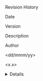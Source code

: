 Revision History 

Date 

Version 

Description 

Author 

<dd/mmm/yy> 

<x.x> 

<details> 

<name> 

 

 

 

 

 

 

 

 

 

 

 

 

 

Table of Contents 

1.	Introduction	3 

1.1	Purpose	3 

1.2	Scope	3 

1.3	Definitions, Acronyms, and Abbreviations	3 

1.4	References	3 

1.5	Overview	3 

2.	Overall Description	3 

3.	Specific Requirements	3 

3.1	Functionality	3 

3.1.1	<Functional Requirement One>	3 

3.2	Usability	3 

3.2.1	<Usability Requirement One>	3 

3.3	Reliability	3 

3.3.1	<Reliability Requirement One>	3 

3.4	Performance and Security	3 

3.4.1	<Performance Requirement One>	3 

3.5	Supportability	3 

3.5.1	<Supportability Requirement One>	3 

3.6	Design Constraints	3 

3.6.1	<Design Constraint One>	3 

3.7	On-line User Documentation and Help System Requirements	3 

3.8	Purchased Components	3 

3.9	Interfaces	3 

3.9.1	User Interfaces	3 

3.9.2	Hardware Interfaces	3 

3.9.3	Software Interfaces	3 

3.9.4	Communications Interfaces	3 

3.10	Database Requirements	3 

3.11	Licensing, Legal, Copyright, and Other Notices	3 

3.12	Applicable Standards	3 

4.	Supporting Information	3 

Software Requirements Specification  

Introduction 

[The introduction of the Software Requirements Specification (SRS) provides an overview of the entire SRS. It includes the purpose, scope, definitions, acronyms, abbreviations, references, and overview of the SRS.] 

[Note: The SRS document captures the complete software requirements for the system, or a portion of the system.  Following is a typical SRS outline for a project using only traditional, natural-language style requirements—with no use-case modeling.  It captures all requirements in a single document, with applicable sections inserted from the Supplementary Specifications (which would no longer be needed).  For a template of an SRS using use-case modeling, which consists of a package containing Use Cases of the use-case model and applicable Supplementary Specifications and other supporting information, see rup_srsuc.dot.] 

[Many different arrangements of an SRS are possible.  Refer to [IEEE830-1998] for further elaboration of these explanations, as well as other options for SRS organization.] 

Purpose 

[Specify the purpose of this SRS. The SRS fully describes the external behavior of the application or subsystem identified. It also describes nonfunctional requirements, design constraints, and other factors necessary to provide a complete and comprehensive description of the requirements for the software.] 

Scope 

[A brief description of the software application that the SRS applies to, the feature or other subsystem grouping, what Use-Case model(s) it is associated with, and anything else that is affected or influenced by this document.] 

Definitions, Acronyms, and Abbreviations 

[This subsection provides the definitions of all terms, acronyms, and abbreviations required to properly interpret the SRS.  This information may be provided by reference to the project’s Glossary.] 

References 

[This subsection provides a complete list of all documents referenced elsewhere in the SRS.  Identify each document by title, report number if applicable, date, and publishing organization.  Specify the sources from which the references can be obtained. This information may be provided by reference to an appendix or to another document.] 

Overview 

[This subsection describes what the rest of the SRS contains and explains how the document is organized.] 

Overall Description 

[This section of the SRS describes the general factors that affect the product and its requirements.  This section does not state specific requirements.  Instead, it provides a background for those requirements, which are defined in detail in Section 3, and makes them easier to understand. Include such items as:  

•	product perspective 

•	product functions 

•	 user characteristics 

•	constraints 

•	assumptions and dependencies 

•	requirements subsets] 

Specific Requirements  

[This section of the SRS contains all software requirements to a level of detail sufficient to enable designers to design a system to satisfy those requirements, and testers to test that the system satisfies those requirements. When using use-case modeling, these requirements are captured in the Use Cases and the applicable supplementary specifications.  If use-case modeling is not used, the outline for supplementary specifications may be inserted directly into this section, as shown below.] 

Functionality 

[This section describes the functional requirements of the system for those requirements that are expressed in the natural language style. For many applications, this may constitute the bulk of the SRS package and thought should be given to the organization of this section. This section is typically organized by feature, but alternative organization methods may also be appropriate; for example, organization by user or organization by subsystem. Functional requirements may include feature sets, capabilities, and security. 

Where application development tools, such as requirements tools, modeling tools, and the like, are employed to capture the functionality, this section of the document would refer to the availability of that data, indicating the location and name of the tool used to capture the data.] 

 

Do not use usecase diagram; Describe each of the function of the system/ user activity in detail. i.e. elaborate on each functionality of the system.  

 

<Functional Requirement One> 

[Describe each of the function of the system/ user activity in detail.] 

 

 

Usability  

[This section includes all those requirements that affect usability. For example, 

specify the required training time for a normal users and a power user to become productive at particular operations 

specify measurable task times for typical tasks or base the new system’s usability requirements on other systems that the users know and like 

specify requirement to conform to common usability standards, such as IBM’s CUA standards Microsoft’s GUI standards] 

<Usability Requirement One> 

[The requirement description goes here.] 

Reliability  

[Requirements for reliability of the system should be specified here. Some suggestions follow: 

Availability—specify the percentage of time available ( xx.xx%), hours of use, maintenance access, degraded mode operations, and so on. 

Mean Time Between Failures (MTBF) — this is usually specified in hours, but it could also be specified in terms of days, months or years. 

Mean Time To Repair (MTTR)—how long is the system allowed to be out of operation after it has failed? 

Accuracy—specifies precision (resolution) and accuracy (by some known standard) that is required in the system’s output. 

Maximum Bugs or Defect Rate—usually expressed in terms of bugs per thousand lines of code (bugs/KLOC) or bugs per function-point( bugs/function-point). 

Bugs or Defect Rate—categorized in terms of minor, significant, and critical bugs: the requirement(s) must define what is meant by a “critical” bug; for example, complete loss of data or a complete inability to use certain parts of the system’s functionality.] 

<Reliability Requirement One> 

[The requirement description.] 

Performance and Security 

[The system’s performance characteristics are outlined in this section. Include specific response times. Where applicable, reference related Use Cases by name. 

Response time for a transaction (average, maximum) 

Throughput, for example, transactions per second 

Capacity, for example, the number of customers or transactions the system can accommodate 

Degradation modes (what is the acceptable mode of operation when the system has been degraded in some manner) 

Resource utilization, such as memory, disk, communications, and so forth. 

<Performance Requirement One> 

[The requirement description goes here.] 

Supportability 

[This section indicates any requirements that will enhance the supportability or maintainability of the system being built, including coding standards, naming conventions, class libraries, maintenance access, and maintenance utilities.] 

<Supportability Requirement One> 

[The requirement description goes here.] 

Design Constraints 

[This section indicates any design constraints on the system being built. Design constraints represent design decisions that have been mandated and must be adhered to.  Examples include software languages, software process requirements, prescribed use of developmental tools, architectural and design constraints, purchased components, class libraries, and so on.] 

-  Standards Compliance 

-  Hardware Limitations 

<Design Constraint One> 

[The requirement description goes here.] 

On-line User Documentation and Help System Requirements 

[Describes the requirements, if any, for o-line user documentation, help systems, help about notices, and so forth.] 

Purchased Components 

[This section describes any purchased components to be used with the system, any applicable licensing or usage restrictions, and any associated compatibility and interoperability or interface standards.] 

Interfaces 

[This section defines the interfaces that must be supported by the application. It should contain adequate specificity, protocols, ports and logical addresses, and the like, so that the software can be developed and verified against the interface requirements.] 

You do not have to include the screen shots of user interfaces itself ( as at this point those things are not implemented yet).  

You may include (not all): 

1.	Explain the things that should be display in / consider for the interfaces  

2.	Describe  

-	For user interfaces : functionalities and the required menu items/ panels/ text boxes/ option buttons/ drop down lists that should be in the interfaces (eg. login page/ data entry page/ view pages/ analysis pages) 

-	For software interfaces: required interfaces to connect with the server, interfaces for access web services/ plugins 

-	For hardware interfaces: required client side pre-requisites( Disk space/ RAM/ Processor) 

-	For communication interfaces: eg. Asynchronous HTTP protocol requests over internet/ FTP file transfer 

3.	A draft diagram (block diagram) showing some main interfaces required by the user 

User Interfaces 

[Describe the user interfaces that are to be implemented by the software.] 

Hardware Interfaces 

[This section defines any hardware interfaces that are to be supported by the software, including logical structure, physical addresses, expected behavior, and so on.] 

Software Interfaces 

[This section describes software interfaces to other components of the software system. These may be purchased components, components reused from another application or components being developed for subsystems outside of the scope of this SRS but with which this software application must interact.] 

Communications Interfaces 

[Describe any communications interfaces to other systems or devices such as local area networks, remote serial devices, and so forth.] 

Database Requirements 

[Defines any database requirements for the system.] 

Licensing, Legal, Copyright, and Other Notices 

[Defines any licensing enforcement requirements or other usage restriction requirements that are to be exhibited by the software.] 

 [This section describes any necessary legal disclaimers, warranties, copyright notices, patent notices, wordmark, trademark, or logo compliance issues for the software.] 

Applicable Standards 

[This section describes by reference any applicable standard and the specific sections of any such standards which apply to the system being described. For example, this could include legal, quality and regulatory standards, industry standards for usability, interoperability, internationalization, operating system compliance, and so forth.] 

Supporting Information 

[The supporting information makes the SRS easier to use.  It includes: 

Table of contents 

Index 

Appendices 

These may include use-case storyboards or user-interface prototypes. When appendices are included, the SRS should explicitly state whether or not the appendices are to be considered part of the requirements.] 

 

Refer any data/ information in a standard format (eg. IEEE referencing style) 

For different algorithms/ techniques/ theories you can refer text books.  

For tools you can refer web pages.  

For similar work you can refer research paper articles that describe the work. 

You may include white paper articles for the description of technologies; web URL for the tool references. When you refer such a web page, you have to indicate the (Accessed on <<date>>) 